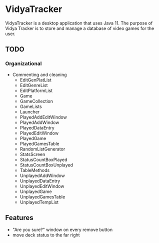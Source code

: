 # VidyaTracker
VidyaTracker is a desktop application that uses Java 11. The purpose of Vidya Tracker is to store and manage a database of video games for the user.

## TODO
### Organizational
- Commenting and cleaning 
  - EditGenPlatList
  - EditGenreList
  - EditPlatformList
  - Game
  - GameCollection
  - GameLists
  - Launcher
  - PlayedAddEditWindow
  - PlayedAddWindow
  - PlayedDataEntry
  - PlayedEditWindow
  - PlayedGame
  - PlayedGamesTable
  - RandomListGenerator
  - StatsScreen
  - StatusCountBoxPlayed
  - StatusCountBoxUnplayed
  - TableMethods
  - UnplayedAddWindow
  - UnplayedDataEntry
  - UnplayedEditWindow
  - UnplayedGame
  - UnplayedGamesTable
  - UnplayedTempList

## Features
- "Are you sure?" window on every remove button
- move deck status to the far right
